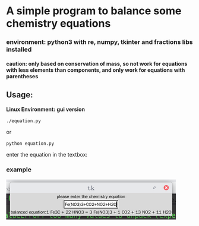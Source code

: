 # A simple program to balance some chemistry equations
### environment: python3 with re, numpy, tkinter and fractions libs installed
#### caution: only based on conservation of mass, so not work for equations with less elements than components, and only work for equations with parentheses
## Usage:
**Linux Environment:**
__gui version__
```
./equation.py
```
or
```
python equation.py
```
enter the equation in the textbox:
### example

![example](chem-formula.png)
